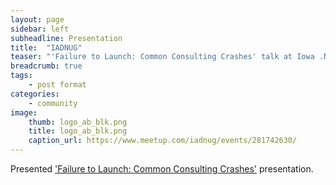 ```yaml
---
layout: page
sidebar: left
subheadline: Presentation
title:  "IADNUG"
teaser: "'Failure to Launch: Common Consulting Crashes' talk at Iowa .NET User Group in Des Moines, IA"
breadcrumb: true
tags:
    - post format
categories:
    - community
image:
    thumb: logo_ab_blk.png
    title: logo_ab_blk.png
    caption_url: https://www.meetup.com/iadnug/events/281742630/
---
```

Presented <a href='https://www.youtube.com/watch?v=Ip6ArDkUm4U&list=PLu5A5CyoWE0aYG6Fosb113fD_VQv3-VRn&index=4' target='new'>'Failure to Launch: Common Consulting Crashes'</a> presentation.

